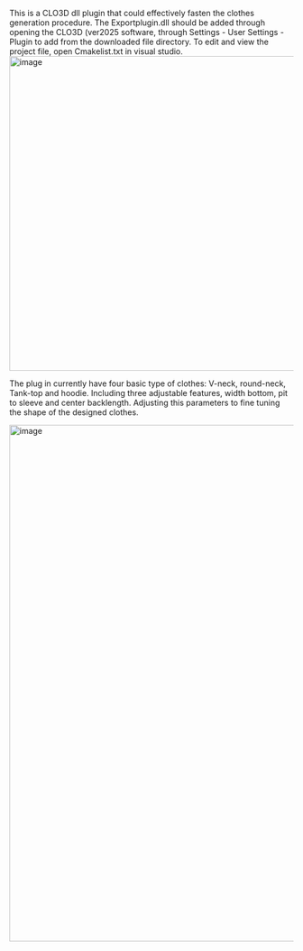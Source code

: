 This is a CLO3D dll plugin that could effectively fasten the clothes generation procedure. The Exportplugin.dll should be added through opening the CLO3D (ver2025 software, through Settings - User Settings -Plugin to add from the downloaded file directory. 
To edit and view the project file, open Cmakelist.txt in visual studio.
<img width="1005" height="558" alt="image" src="https://github.com/user-attachments/assets/9d261384-2606-4374-b103-56044da867a1" />

The plug in currently have four basic type of clothes: V-neck, round-neck, Tank-top and hoodie. Including three adjustable features, width bottom, pit to sleeve and center backlength. Adjusting this parameters to fine tuning the shape of the designed clothes.

<img width="659" height="916" alt="image" src="https://github.com/user-attachments/assets/e4ee5747-fcd8-40d2-9009-e8d3fd33cdff" />


